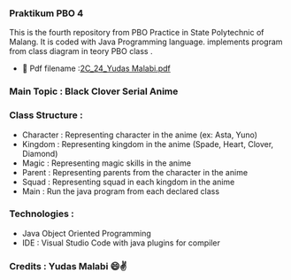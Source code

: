 ### Praktikum PBO 4
This is the fourth repository from PBO Practice in State Polytechnic of Malang. It is coded with Java Programming language. implements program from class diagram in teory PBO class .

- 📝 Pdf filename :[2C_24_Yudas Malabi.pdf](https://github.com/Yudas1337/Praktikum_PBO_4/blob/master/2C_24_Yudas%20Malabi.pdf)

### Main Topic : Black Clover Serial Anime
### Class Structure :
<ul>
  <li>Character : Representing character in the anime (ex: Asta, Yuno)</li>
  <li>Kingdom   : Representing kingdom in the anime (Spade, Heart, Clover, Diamond)</li>
  <li>Magic     : Representing magic skills in the anime</li>
  <li>Parent    : Representing parents from the character in the anime</li>
  <li>Squad     : Representing squad in each kingdom in the anime</li>
  <li>Main      : Run the java program from each declared class</li>
  
</ul>

### Technologies :
<ul>
<li>Java Object Oriented Programming</li>
<li>IDE : Visual Studio Code with java plugins for compiler</li>
</ul>

### Credits : Yudas Malabi 😄✌️
